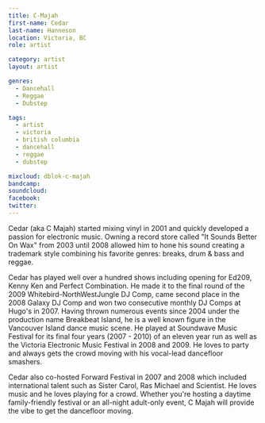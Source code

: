 ```yaml
---
title: C-Majah
first-name: Cedar
last-name: Hanneson
location: Victoria, BC
role: artist

category: artist
layout: artist

genres:
  - Dancehall
  - Reggae
  - Dubstep

tags:
  - artist
  - victoria
  - british columbia
  - dancehall
  - reggae
  - dubstep

mixcloud: dblok-c-majah
bandcamp:
soundcloud:
facebook:
twitter:
---
```

Cedar (aka C Majah) started mixing vinyl in 2001 and quickly developed a passion for electronic music. Owning a record store called "It Sounds Better On Wax" from 2003 until 2008 allowed him to hone his sound creating a trademark style combining his favorite genres: breaks, drum & bass and reggae.

Cedar has played well over a hundred shows including opening for Ed209, Kenny Ken and Perfect Combination. He made it to the final round of the 2009 Whitebird-NorthWestJungle DJ Comp, came second place in the 2008 Galaxy DJ Comp and won two consecutive monthly DJ Comps at Hugo's in 2007. Having thrown numerous events since 2004 under the production name Breakbeat Island, he is a well known figure in the Vancouver Island dance music scene. He played at Soundwave Music Festival for its final four years (2007 - 2010) of an eleven year run as well as the Victoria Electronic Music Festival in 2008 and 2009. He loves to party and always gets the crowd moving with his vocal-lead dancefloor smashers.

Cedar also co-hosted Forward Festival in 2007 and 2008 which included international talent such as Sister Carol, Ras Michael and Scientist. He loves music and he loves playing for a crowd. Whether you're hosting a daytime family-friendly festival or an all-night adult-only event, C Majah will provide the vibe to get the dancefloor moving.